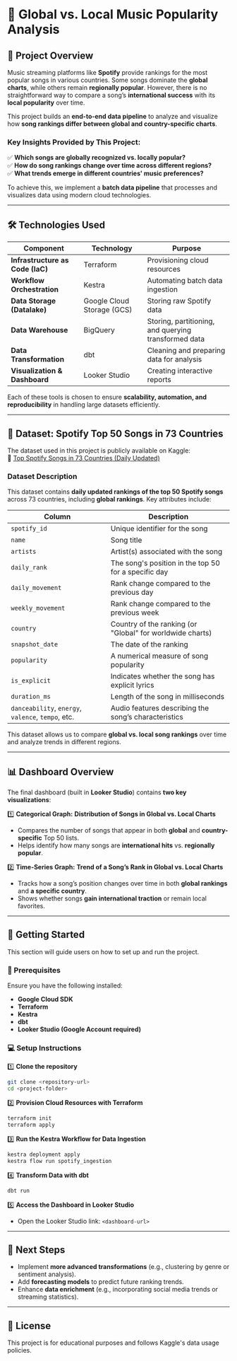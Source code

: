 # **🎵 Global vs. Local Music Popularity Analysis**  
 
## **📌 Project Overview**  
Music streaming platforms like **Spotify** provide rankings for the most popular songs in various countries. Some songs dominate the **global charts**, while others remain **regionally popular**. However, there is no straightforward way to compare a song’s **international success** with its **local popularity** over time.  
 
This project builds an **end-to-end data pipeline** to analyze and visualize how **song rankings differ between global and country-specific charts**.  
 
### **Key Insights Provided by This Project:**
✅ **Which songs are globally recognized vs. locally popular?**  
✅ **How do song rankings change over time across different regions?**  
✅ **What trends emerge in different countries' music preferences?**  
 
To achieve this, we implement a **batch data pipeline** that processes and visualizes data using modern cloud technologies.
 
---
 
## **🛠️ Technologies Used**  
 
| **Component**              | **Technology**   | **Purpose** |
|----------------------------|-----------------|-------------|
| **Infrastructure as Code (IaC)** | Terraform | Provisioning cloud resources |
| **Workflow Orchestration** | Kestra | Automating batch data ingestion |
| **Data Storage (Datalake)** | Google Cloud Storage (GCS) | Storing raw Spotify data |
| **Data Warehouse** | BigQuery | Storing, partitioning, and querying transformed data |
| **Data Transformation** | dbt | Cleaning and preparing data for analysis |
| **Visualization & Dashboard** | Looker Studio | Creating interactive reports |
 
Each of these tools is chosen to ensure **scalability, automation, and reproducibility** in handling large datasets efficiently.
 
---
 
## **📂 Dataset: Spotify Top 50 Songs in 73 Countries**  
 
The dataset used in this project is publicly available on Kaggle:  
🔗 [Top Spotify Songs in 73 Countries (Daily Updated)](https://www.kaggle.com/datasets/asaniczka/top-spotify-songs-in-73-countries-daily-updated/)  
 
### **Dataset Description**  
This dataset contains **daily updated rankings of the top 50 Spotify songs** across 73 countries, including **global rankings**. Key attributes include:
 
| **Column**          | **Description** |
|--------------------|------------------------------|
| `spotify_id` | Unique identifier for the song |
| `name` | Song title |
| `artists` | Artist(s) associated with the song |
| `daily_rank` | The song's position in the top 50 for a specific day |
| `daily_movement` | Rank change compared to the previous day |
| `weekly_movement` | Rank change compared to the previous week |
| `country` | Country of the ranking (or "Global" for worldwide charts) |
| `snapshot_date` | The date of the ranking |
| `popularity` | A numerical measure of song popularity |
| `is_explicit` | Indicates whether the song has explicit lyrics |
| `duration_ms` | Length of the song in milliseconds |
| `danceability`, `energy`, `valence`, `tempo`, etc. | Audio features describing the song’s characteristics |
 
This dataset allows us to compare **global vs. local song rankings** over time and analyze trends in different regions.
 
---
 
## **📊 Dashboard Overview**  
 
The final dashboard (built in **Looker Studio**) contains **two key visualizations**:
 
1️⃣ **Categorical Graph:** **Distribution of Songs in Global vs. Local Charts**  
   - Compares the number of songs that appear in both **global** and **country-specific** Top 50 lists.  
   - Helps identify how many songs are **international hits** vs. **regionally popular**.  
 
2️⃣ **Time-Series Graph:** **Trend of a Song’s Rank in Global vs. Local Charts**  
   - Tracks how a song’s position changes over time in both **global rankings** and **a specific country**.  
   - Shows whether songs **gain international traction** or remain local favorites.  
 
---
 
## **🚀 Getting Started**  
This section will guide users on how to set up and run the project.
 
### **🔧 Prerequisites**
Ensure you have the following installed:
- **Google Cloud SDK**
- **Terraform**
- **Kestra**
- **dbt**
- **Looker Studio (Google Account required)**
 
### **💻 Setup Instructions**
1️⃣ **Clone the repository**  
```bash
git clone <repository-url>
cd <project-folder>
```
 
2️⃣ **Provision Cloud Resources with Terraform**  
```bash
terraform init
terraform apply
```
 
3️⃣ **Run the Kestra Workflow for Data Ingestion**  
```bash
kestra deployment apply
kestra flow run spotify_ingestion
```
 
4️⃣ **Transform Data with dbt**  
```bash
dbt run
```
 
5️⃣ **Access the Dashboard in Looker Studio**  
- Open the Looker Studio link: `<dashboard-url>`
 
---
 
## **📌 Next Steps**  
- Implement **more advanced transformations** (e.g., clustering by genre or sentiment analysis).  
- Add **forecasting models** to predict future ranking trends.  
- Enhance **data enrichment** (e.g., incorporating social media trends or streaming statistics).
 
---
 
## **📜 License**  
This project is for educational purposes and follows Kaggle's data usage policies.